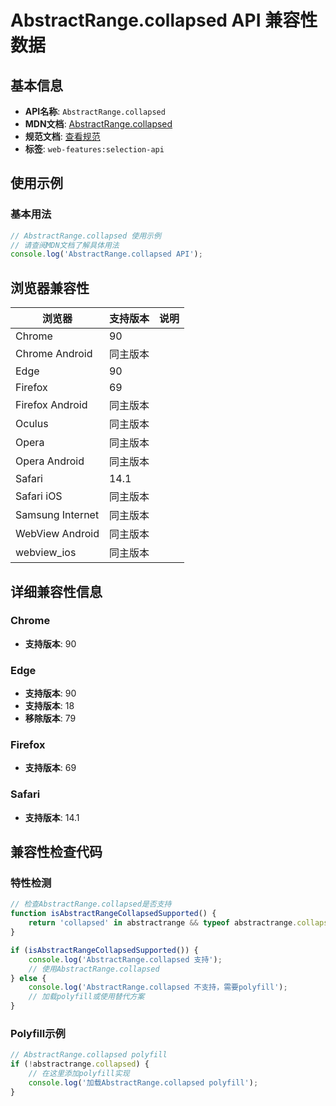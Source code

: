 # AbstractRange.collapsed API 兼容性数据

## 基本信息

- **API名称**: `AbstractRange.collapsed`
- **MDN文档**: [AbstractRange.collapsed](https://developer.mozilla.org/docs/Web/API/AbstractRange/collapsed)
- **规范文档**: [查看规范](https://dom.spec.whatwg.org/#ref-for-dom-range-collapsed①)
- **标签**: `web-features:selection-api`

## 使用示例

### 基本用法

```javascript
// AbstractRange.collapsed 使用示例
// 请查阅MDN文档了解具体用法
console.log('AbstractRange.collapsed API');
```

## 浏览器兼容性

| 浏览器 | 支持版本 | 说明 |
|--------|----------|------|
| Chrome | 90 |  |
| Chrome Android | 同主版本 |  |
| Edge | 90 |  |
| Firefox | 69 |  |
| Firefox Android | 同主版本 |  |
| Oculus | 同主版本 |  |
| Opera | 同主版本 |  |
| Opera Android | 同主版本 |  |
| Safari | 14.1 |  |
| Safari iOS | 同主版本 |  |
| Samsung Internet | 同主版本 |  |
| WebView Android | 同主版本 |  |
| webview_ios | 同主版本 |  |

## 详细兼容性信息

### Chrome

- **支持版本**: 90

### Edge

- **支持版本**: 90
- **支持版本**: 18
- **移除版本**: 79

### Firefox

- **支持版本**: 69

### Safari

- **支持版本**: 14.1

## 兼容性检查代码

### 特性检测

```javascript
// 检查AbstractRange.collapsed是否支持
function isAbstractRangeCollapsedSupported() {
    return 'collapsed' in abstractrange && typeof abstractrange.collapsed === 'function';
}

if (isAbstractRangeCollapsedSupported()) {
    console.log('AbstractRange.collapsed 支持');
    // 使用AbstractRange.collapsed
} else {
    console.log('AbstractRange.collapsed 不支持，需要polyfill');
    // 加载polyfill或使用替代方案
}
```

### Polyfill示例

```javascript
// AbstractRange.collapsed polyfill
if (!abstractrange.collapsed) {
    // 在这里添加polyfill实现
    console.log('加载AbstractRange.collapsed polyfill');
}
```

